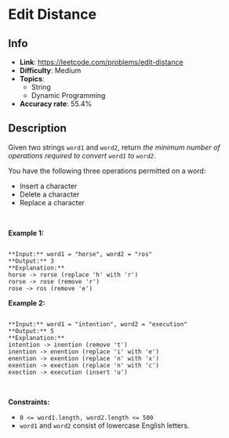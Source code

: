 # Edit Distance

## Info  
- **Link**: https://leetcode.com/problems/edit-distance
- **Difficulty**: Medium  
- **Topics**:   
    - String
    - Dynamic Programming
- **Accuracy rate**: 55.4%  

## Description  
    
Given two strings `word1` and `word2`, return *the minimum number of operations required to convert `word1` to `word2`*.


You have the following three operations permitted on a word:


* Insert a character
* Delete a character
* Replace a character


 


**Example 1:**



```

**Input:** word1 = "horse", word2 = "ros"
**Output:** 3
**Explanation:** 
horse -> rorse (replace 'h' with 'r')
rorse -> rose (remove 'r')
rose -> ros (remove 'e')

```

**Example 2:**



```

**Input:** word1 = "intention", word2 = "execution"
**Output:** 5
**Explanation:** 
intention -> inention (remove 't')
inention -> enention (replace 'i' with 'e')
enention -> exention (replace 'n' with 'x')
exention -> exection (replace 'n' with 'c')
exection -> execution (insert 'u')

```

 


**Constraints:**


* `0 <= word1.length, word2.length <= 500`
* `word1` and `word2` consist of lowercase English letters.


  
    